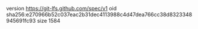 version https://git-lfs.github.com/spec/v1
oid sha256:e270966b52c037eac2b31dec4113988c4d47dea766cc38d8323348945691fc93
size 1584
